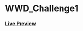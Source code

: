 # WWD_Challenge1

### [Live Preview](https://htmlpreview.github.io/?https://github.com/Ubiniti/WWD_Challenge1/blob/master/index.html)
